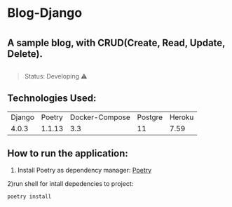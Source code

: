 # Blog-Django <h1>
## A sample blog, with CRUD(Create, Read, Update, Delete). <h2>


> Status: Developing ⚠️

## Technologies Used:

<table>
  <tr>
    <td>Django</td>
    <td>Poetry</td>
    <td>Docker-Compose</td>
    <td>Postgre</td>
    <td>Heroku</td>

  </tr>
  <tr>
    <td>4.0.3</td>
    <td>1.1.13</td>
    <td>3.3</td>
    <td>11</td>
    <td>7.59</td>
  </tr>
</table>

## How to run the application:

1) Install Poetry as dependency manager:
[Poetry](https://python-poetry.org/docs/master#installing-with-the-official-installer)

2)run shell for intall depedencies to project:
``` 
poetry install
```
